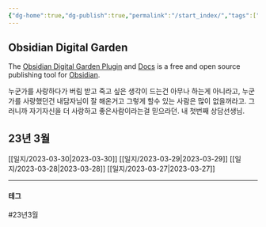 ```yaml
---
{"dg-home":true,"dg-publish":true,"permalink":"/start_index/","tags":["gardenEntry"],"dgPassFrontmatter":true}
---
```



## Obsidian Digital Garden
The [Obsidian Digital Garden Plugin](https://github.com/oleeskild/obsidian-digital-garden) and [Docs](https://dg-docs.ole.dev/)  is a free and open source publishing tool for [Obsidian](https://obsidian.md/).

누군가를 사랑하다가 버림 받고 죽고 싶은 생각이 드는건 아무나 하는게 아니라고, 누군가를 사랑했던건 내담자님이 잘 해온거고 그렇게 할수 있는 사람은 많이 없을꺼라고. 그러니까 자기자신을 더 사랑하고 좋은사람이라는걸 믿으라던. 내 첫번째 상담선생님.

## 23년 3월

[[일지/2023-03-30\|2023-03-30]]
[[일지/2023-03-29\|2023-03-29]]
[[일지/2023-03-28\|2023-03-28]]
[[일지/2023-03-27\|2023-03-27]]

---

#### 테그

#23년3월 
